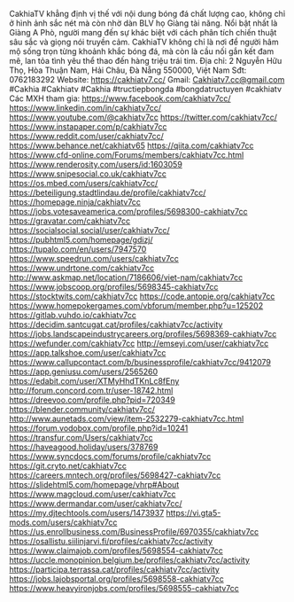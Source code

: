 CakhiaTV khẳng định vị thế với nội dung bóng đá chất lượng cao, không chỉ ở hình ảnh sắc nét mà còn nhờ dàn BLV họ Giàng tài năng. Nổi bật nhất là Giàng A Phò, người mang đến sự khác biệt với cách phân tích chiến thuật sâu sắc và giọng nói truyền cảm. CakhiaTV không chỉ là nơi để người hâm mộ sống trọn từng khoảnh khắc bóng đá, mà còn là cầu nối gắn kết đam mê, lan tỏa tình yêu thể thao đến hàng triệu trái tim.
Địa chỉ: 2 Nguyễn Hữu Thọ, Hòa Thuận Nam, Hải Châu, Đà Nẵng 550000, Việt Nam
Sđt: 0762183292
Website: https://cakhiatv7.cc/
Gmail: Cakhiatv7.cc@gmail.com
#Cakhia #Cakhiatv #Cakhia #tructiepbongda #bongdatructuyen #cakhiatv
Các MXH tham gia:
https://www.facebook.com/cakhiatv7cc/ 
https://www.linkedin.com/in/cakhiatv7cc/ 
https://www.youtube.com/@cakhiatv7cc 
https://twitter.com/cakhiatv7cc/ 
https://www.instapaper.com/p/cakhiatv7cc 
https://www.reddit.com/user/cakhiatv7cc/ 
https://www.behance.net/cakhiatv65 
https://qiita.com/cakhiatv7cc 
https://www.cfd-online.com/Forums/members/cakhiatv7cc.html 
https://www.renderosity.com/users/id:1603059 
https://www.snipesocial.co.uk/cakhiatv7cc 
https://os.mbed.com/users/cakhiatv7cc/ 
https://beteiligung.stadtlindau.de/profile/cakhiatv7cc/ 
https://homepage.ninja/cakhiatv7cc 
https://jobs.votesaveamerica.com/profiles/5698300-cakhiatv7cc 
https://gravatar.com/cakhiatv7cc 
https://socialsocial.social/user/cakhiatv7cc/ 
https://pubhtml5.com/homepage/gdizj/ 
https://tupalo.com/en/users/7947570 
https://www.speedrun.com/users/cakhiatv7cc 
https://www.undrtone.com/cakhiatv7cc 
http://www.askmap.net/location/7186606/viet-nam/cakhiatv7cc 
https://www.jobscoop.org/profiles/5698345-cakhiatv7cc 
https://stocktwits.com/cakhiatv7cc 
https://code.antopie.org/cakhiatv7cc 
https://www.homepokergames.com/vbforum/member.php?u=125202 
https://gitlab.vuhdo.io/cakhiatv7cc 
https://decidim.santcugat.cat/profiles/cakhiatv7cc/activity 
https://jobs.landscapeindustrycareers.org/profiles/5698369-cakhiatv7cc 
https://wefunder.com/cakhiatv7cc 
http://emseyi.com/user/cakhiatv7cc 
https://app.talkshoe.com/user/cakhiatv7cc 
https://www.callupcontact.com/b/businessprofile/cakhiatv7cc/9412079 
https://app.geniusu.com/users/2565260 
https://edabit.com/user/XTMyHhdTKnLc8fEny 
http://forum.concord.com.tr/user-18742.html 
https://dreevoo.com/profile.php?pid=720349 
https://blender.community/cakhiatv7cc/ 
http://www.aunetads.com/view/item-2532279-cakhiatv7cc.html 
https://forum.vodobox.com/profile.php?id=10241 
https://transfur.com/Users/cakhiatv7cc 
https://haveagood.holiday/users/378769 
https://www.syncdocs.com/forums/profile/cakhiatv7cc 
https://git.cryto.net/cakhiatv7cc 
https://careers.mntech.org/profiles/5698427-cakhiatv7cc 
https://slidehtml5.com/homepage/vhrp#About 
https://www.magcloud.com/user/cakhiatv7cc 
https://www.dermandar.com/user/cakhiatv7cc/ 
https://my.djtechtools.com/users/1473937 
https://vi.gta5-mods.com/users/cakhiatv7cc 
https://us.enrollbusiness.com/BusinessProfile/6970355/cakhiatv7cc 
https://osallistu.siilinjarvi.fi/profiles/cakhiatv7cc/activity 
https://www.claimajob.com/profiles/5698554-cakhiatv7cc 
https://uccle.monopinion.belgium.be/profiles/cakhiatv7cc/activity 
https://participa.terrassa.cat/profiles/cakhiatv7cc/activity 
https://jobs.lajobsportal.org/profiles/5698558-cakhiatv7cc 
https://www.heavyironjobs.com/profiles/5698555-cakhiatv7cc 
